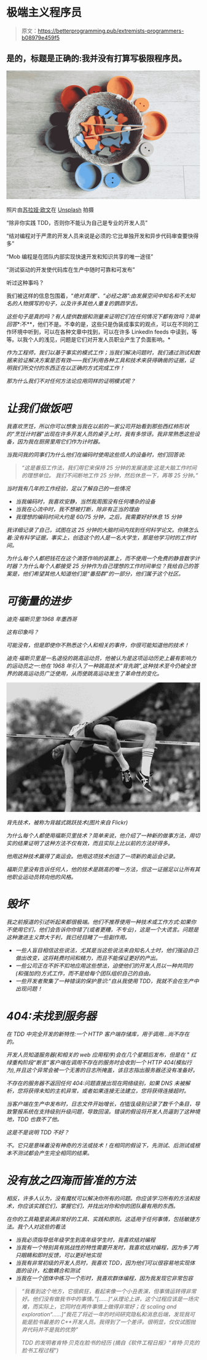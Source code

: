 # 极端主义程序员

> 原文：<https://betterprogramming.pub/extremists-programmers-b08979e459f5>

## 是的，标题是正确的:我并没有打算写极限程序员。

![](img/cdb9503c99e325baa236417da0afc2ad.png)

照片由[苏拉娅·欧文](https://unsplash.com/@traxing?utm_source=medium&utm_medium=referral)在 [Unsplash](https://unsplash.com?utm_source=medium&utm_medium=referral) 拍摄

“除非你实践 TDD，否则你不能认为自己是专业的开发人员”

“结对编程对于严肃的开发人员来说是必须的:它比单独开发和异步代码审查要快得多”

“Mob 编程是在团队内部实现快速开发和知识共享的唯一途径”

“测试驱动的开发使代码库在生产中随时可靠和可发布”

听过这种事吗？

我们被这样的信息包围着，“**绝对真理*”、“*必经之路*”:由发展空间中知名和不太知名的人物撰写的句子，以及许多其他人重复的鹦鹉学舌。*

*这些句子是真的吗？有人提供数据和测量来证明它们在任何情况下都有效吗？简单回答**:不**，他们不是。不幸的是，这些只是伪装成事实的观点，可以在不同的工作环境中听到，可以在各种文章中找到，可以在许多 LinkedIn feeds 中读到，等等。以我个人的浅见，问题是它们对开发人员职业产生了负面影响。*

*作为工程师，我们以基于事实的模式工作；当我们解决问题时，我们通过测试和数据来验证解决方案是否有效——我们利用各种工具和技术来获得确凿的证据，证明我们所交付的东西正在以正确的方式完成工作！*

*那为什么我们不对任何方法论应用同样的证明模式呢？*

# *让我们做饭吧*

*我喜欢烹饪，所以你可以想象当我在以前的一家公司开始看到那些西红柿形状的“烹饪计时器”出现在许多开发人员的桌子上时，我有多惊讶。我非常熟悉这些设备，因为我在厨房里用它们作为计时器。*

*当我问我的同事们为什么他们在编码时使用这些烦人的设备时，他们回答说:*

> *“这是番茄工作法，我们用它来保持 25 分钟的发展速度:这是大脑工作时间的理想单位。
> 我们不间断地工作 25 分钟，然后休息一下，再等 25 分钟。”*

*当时我有几年的工作经验，足以了解自己的一些情况*

*   *当我编码时，我喜欢安静，当然我周围没有任何嘈杂的设备*
*   *当我在心流中时，我不想被打断，除非有正当的理由*
*   *我理想的编码时间大约是 60/75 分钟，之后，我需要好好休息 15 分钟*

*我详细记录了自己，试图在这 25 分钟的大脑时间内找到任何科学论文。你猜怎么着:没有科学证据，事实上，创造这个的人是一名大学生，那是他学习时的工作时间。*

*为什么每个人都把钱花在这个滴答作响的装置上，而不使用一个免费的静音数字计时器？为什么每个人都接受 25 分钟作为自己理想的工作时间单位？我给自己的答案是，他们希望其他人知道他们是“番茄群”的一部分，他们属于这个社区。*

# *可衡量的进步*

*迪克·福斯贝里:1968 年墨西哥*

*这有印象吗？*

*可能没有，但是即使你不熟悉这个人和相关的事件，你很可能知道他的技术！*

*迪克·福斯贝里是一名退役的跳高运动员，他被认为是这项运动历史上最有影响力的运动员之一:他在 1968 年引入了一种跳高技术“背先跳”,这种技术至今仍被全世界的跳高运动员广泛使用，从而使跳高运动发生了革命性的变化。*

*![](img/661cc1caed9cc551fdab47e5ce31ecd9.png)*

*背先技术，被称为背越式跳跃技术(图片来自 Flickr)*

*为什么每个人都使用福斯贝里技术？简单来说，他介绍了一种新的做事方法，用切实的结果证明了这种方法不仅有效，而且实际上比以前的方法好得多。*

*他用这种技术赢得了奥运会。他用这项技术创造了一项新的奥运会记录。*

*福斯贝里没有告诉任何人，他的技术是跳高的唯一方法，但这一证据足以让所有其他职业运动员转向他的风格。*

# *毁坏*

*我之前报道的引述听起来都很极端。他们不推荐使用一种技术或工作方式:如果你不使用它们，他们会告诉你你错了(或者更糟，不专业)，这是一个大谎言。问题是这种激进主义弊大于利，我已经目睹了一些副作用。*

*   *一些人盲目相信这些说法，尤其是当这些说法来自知名人士时，他们强迫自己做出改变，这将耗费时间和精力，而且不能保证更好的产出。*
*   *一些公司正在不折不扣地应用这些想法，迫使他们的开发人员以一种共同的(和强加的)方式工作，而不是给每个团队组织自己的自由。*
*   *一些开发者聚集了一种错误的保护意识:“*自从我使用 TDD，我就不会在生产中出现问题*！*

# *404:未找到服务器*

*在 TDD 中完全开发的新特性:一个 HTTP 客户端存储库，用于调用...尚不存在的。*

*开发人员知道服务器(和相关的 web 应用程序)会在几个星期后发布，但是在
" *红绿重构*阶段“断言”客户端在调用不存在的服务时会收到一个 HTTP 404(模拟行为),并且这个异常会被一个无害的日志所掩盖，该日志指出服务器还没有准备好。*

*不存在的服务器不返回任何 404:问题直接出现在网络级别，如果 DNS 未被解析，您将获得未知的主机异常，或者如果连接无法建立，您将获得连接超时。*

*当客户端在生产中发布时，日志文件开始增长，在*错误*级别记录了数千个条目，导致警报系统在支持级别升级问题，导致回滚。错误的假设将开发人员逼到了这种境地，TDD 也救不了他。*

*这是不是说明 TDD 不好？*

*不。它只是意味着没有神奇的方法或技术！在相同的假设下，先测试、后测试或根本不测试都会产生完全相同的结果。*

# *没有放之四海而皆准的方法*

*相反，许多人认为，没有魔杖可以解决你所有的问题。你应该学习所有的方法和技术，你应该实践它们，掌握它们，并找出对你和你的团队最有用的东西。*

*在你的工具箱里装满非常好的工具、实践和原则。这适用于任何事情，包括敏捷方法。我个人对这些的看法*

*   *当我必须指导低年级学生到高年级学生时，我喜欢结对编程*
*   *当我有一个特别具有挑战性的特性需要开发时，我喜欢结对编程，因为多了两只眼睛和即时反馈，可以更好地实现*
*   *当我有非常初级的开发人员时，我喜欢 TDD，因为他们可以很容易地实现体面的设计，松散耦合和测试*
*   *当我在一个团体中练习一个形时，我喜欢群体编程，因为我发现它非常包容*

> *“我看到这个地方，它很疯狂，看起来像一个小丑表演，但事情运转得非常好。他们没有做我书中的事情。”[……]“从理论上讲，这个过程应该是一场灾难，而实际上，它同时在两件事情上做得非常好；在 scaling and exploration“……]”我花了将近一年的时间研究隐私和消息后端，发现我可能是脸书最差的 C++开发人员。我得到了一个差评。很明显，仅仅试图抛弃代码并不是我的优势”*
> 
> *TDD 的发明者肯特·贝克在脸书的经历
> (摘自《软件工程日报》“肯特·贝克的脸书工程过程”)*